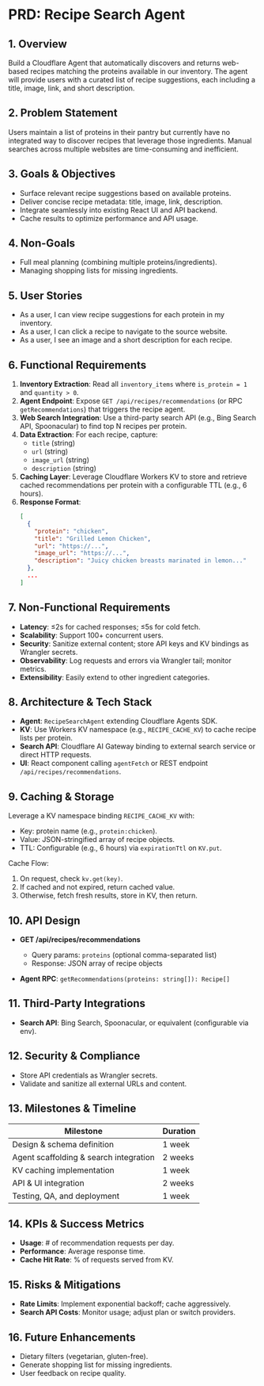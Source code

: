 <!--
  PRD: Recipe Search Agent
  Date: 2025-05-01
  Version: 1.0
-->

# PRD: Recipe Search Agent

## 1. Overview

Build a Cloudflare Agent that automatically discovers and returns web-based recipes matching the proteins available in our inventory. The agent will provide users with a curated list of recipe suggestions, each including a title, image, link, and short description.

## 2. Problem Statement

Users maintain a list of proteins in their pantry but currently have no integrated way to discover recipes that leverage those ingredients. Manual searches across multiple websites are time-consuming and inefficient.

## 3. Goals & Objectives

- Surface relevant recipe suggestions based on available proteins.
- Deliver concise recipe metadata: title, image, link, description.
- Integrate seamlessly into existing React UI and API backend.
- Cache results to optimize performance and API usage.

## 4. Non-Goals

- Full meal planning (combining multiple proteins/ingredients).
- Managing shopping lists for missing ingredients.

## 5. User Stories

- As a user, I can view recipe suggestions for each protein in my inventory.
- As a user, I can click a recipe to navigate to the source website.
- As a user, I see an image and a short description for each recipe.

## 6. Functional Requirements

1. **Inventory Extraction**: Read all `inventory_items` where `is_protein = 1` and `quantity > 0`.
2. **Agent Endpoint**: Expose `GET /api/recipes/recommendations` (or RPC `getRecommendations`) that triggers the recipe agent.
3. **Web Search Integration**: Use a third-party search API (e.g., Bing Search API, Spoonacular) to find top N recipes per protein.
4. **Data Extraction**: For each recipe, capture:
   - `title` (string)
   - `url` (string)
   - `image_url` (string)
   - `description` (string)
5. **Caching Layer**: Leverage Cloudflare Workers KV to store and retrieve cached recommendations per protein with a configurable TTL (e.g., 6 hours).
6. **Response Format**:
   ```json
   [
     {
       "protein": "chicken",
       "title": "Grilled Lemon Chicken",
       "url": "https://...",
       "image_url": "https://...",
       "description": "Juicy chicken breasts marinated in lemon..."
     },
     ...
   ]
   ```

## 7. Non-Functional Requirements

- **Latency**: ≤2s for cached responses; ≤5s for cold fetch.
- **Scalability**: Support 100+ concurrent users.
- **Security**: Sanitize external content; store API keys and KV bindings as Wrangler secrets.
- **Observability**: Log requests and errors via Wrangler tail; monitor metrics.
- **Extensibility**: Easily extend to other ingredient categories.

## 8. Architecture & Tech Stack

- **Agent**: `RecipeSearchAgent` extending Cloudflare Agents SDK.
- **KV**: Use Workers KV namespace (e.g., `RECIPE_CACHE_KV`) to cache recipe lists per protein.
- **Search API**: Cloudflare AI Gateway binding to external search service or direct HTTP requests.
- **UI**: React component calling `agentFetch` or REST endpoint `/api/recipes/recommendations`.

## 9. Caching & Storage

Leverage a KV namespace binding `RECIPE_CACHE_KV` with:
- Key: protein name (e.g., `protein:chicken`).
- Value: JSON-stringified array of recipe objects.
- TTL: Configurable (e.g., 6 hours) via `expirationTtl` on `KV.put`.

Cache Flow:
1. On request, check `kv.get(key)`.
2. If cached and not expired, return cached value.
3. Otherwise, fetch fresh results, store in KV, then return.

## 10. API Design

- **GET /api/recipes/recommendations**
  - Query params: `proteins` (optional comma-separated list)
  - Response: JSON array of recipe objects

- **Agent RPC**: `getRecommendations(proteins: string[]): Recipe[]`

## 11. Third-Party Integrations

- **Search API**: Bing Search, Spoonacular, or equivalent (configurable via env).

## 12. Security & Compliance

- Store API credentials as Wrangler secrets.
- Validate and sanitize all external URLs and content.

## 13. Milestones & Timeline

| Milestone                                 | Duration   |
|-------------------------------------------|------------|
| Design & schema definition                | 1 week     |
| Agent scaffolding & search integration    | 2 weeks    |
| KV caching implementation                 | 1 week     |
| API & UI integration                      | 2 weeks    |
| Testing, QA, and deployment               | 1 week     |

## 14. KPIs & Success Metrics

- **Usage**: # of recommendation requests per day.
- **Performance**: Average response time.
- **Cache Hit Rate**: % of requests served from KV.

## 15. Risks & Mitigations

- **Rate Limits**: Implement exponential backoff; cache aggressively.
- **Search API Costs**: Monitor usage; adjust plan or switch providers.

## 16. Future Enhancements

- Dietary filters (vegetarian, gluten-free).
- Generate shopping list for missing ingredients.
- User feedback on recipe quality.